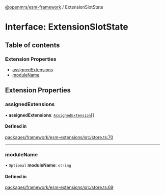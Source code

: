 [@openmrs/esm-framework](../API.md) / ExtensionSlotState

# Interface: ExtensionSlotState

## Table of contents

### Extension Properties

- [assignedExtensions](ExtensionSlotState.md#assignedextensions)
- [moduleName](ExtensionSlotState.md#modulename)

## Extension Properties

### assignedExtensions

• **assignedExtensions**: [`AssignedExtension`](AssignedExtension.md)[]

#### Defined in

[packages/framework/esm-extensions/src/store.ts:70](https://github.com/openmrs/openmrs-esm-core/blob/master/packages/framework/esm-extensions/src/store.ts#L70)

___

### moduleName

• `Optional` **moduleName**: `string`

#### Defined in

[packages/framework/esm-extensions/src/store.ts:69](https://github.com/openmrs/openmrs-esm-core/blob/master/packages/framework/esm-extensions/src/store.ts#L69)
